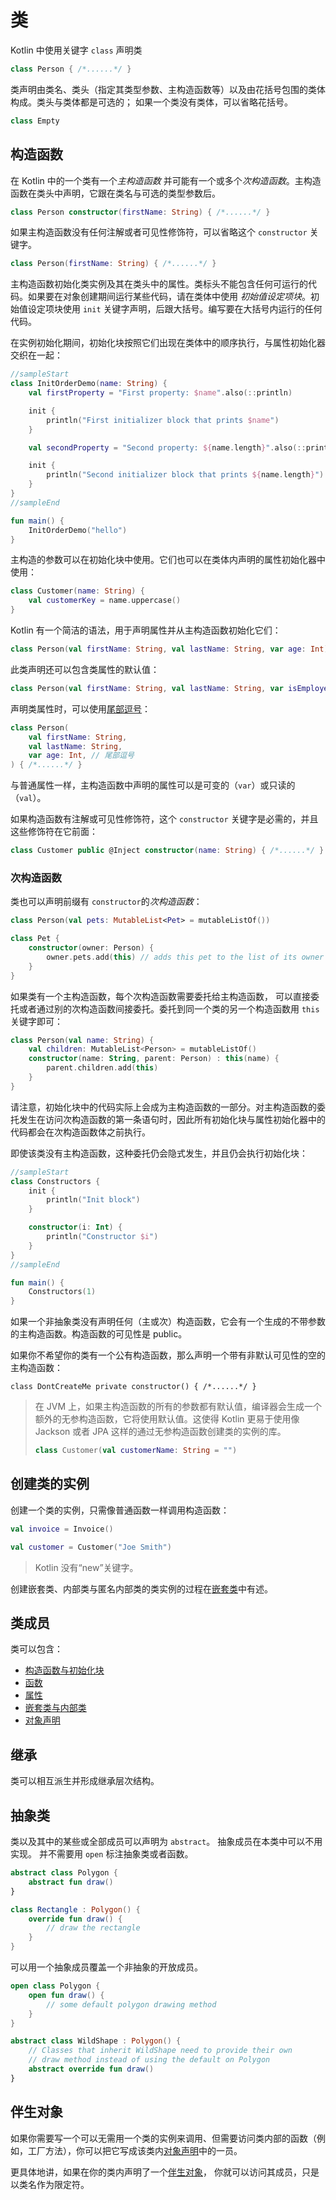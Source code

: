# 类

Kotlin 中使用关键字 `class` 声明类

```kotlin
class Person { /*......*/ }
```

类声明由类名、类头（指定其类型参数、主构造函数等）以及由花括号包围的类体构成。类头与类体都是可选的； 如果一个类没有类体，可以省略花括号。

```kotlin
class Empty
```

## 构造函数

在 Kotlin 中的一个类有一个*主构造函数* 并可能有一个或多个*次构造函数*。主构造函数在类头中声明，它跟在类名与可选的类型参数后。

```kotlin
class Person constructor(firstName: String) { /*......*/ }
```

如果主构造函数没有任何注解或者可见性修饰符，可以省略这个 `constructor` 关键字。

```kotlin
class Person(firstName: String) { /*......*/ }
```

主构造函数初始化类实例及其在类头中的属性。类标头不能包含任何可运行的代码。如果要在对象创建期间运行某些代码，请在类体中使用 *初始值设定项块*。初始值设定项块使用 `init` 关键字声明，后跟大括号。编写要在大括号内运行的任何代码。

在实例初始化期间，初始化块按照它们出现在类体中的顺序执行，与属性初始化器交织在一起：

```kotlin
//sampleStart
class InitOrderDemo(name: String) {
    val firstProperty = "First property: $name".also(::println)

    init {
        println("First initializer block that prints $name")
    }

    val secondProperty = "Second property: ${name.length}".also(::println)

    init {
        println("Second initializer block that prints ${name.length}")
    }
}
//sampleEnd

fun main() {
    InitOrderDemo("hello")
}
```

主构造的参数可以在初始化块中使用。它们也可以在类体内声明的属性初始化器中使用：

```kotlin
class Customer(name: String) {
    val customerKey = name.uppercase()
}
```

Kotlin 有一个简洁的语法，用于声明属性并从主构造函数初始化它们：

```kotlin
class Person(val firstName: String, val lastName: String, var age: Int)
```

此类声明还可以包含类属性的默认值：

```kotlin
class Person(val firstName: String, val lastName: String, var isEmployed: Boolean = true)
```

声明类属性时，可以使用[尾部逗号](https://book.kotlincn.net/text/coding-conventions.html#%E5%B0%BE%E9%83%A8%E9%80%97%E5%8F%B7)：

```kotlin
class Person(
    val firstName: String,
    val lastName: String,
    var age: Int, // 尾部逗号
) { /*......*/ }
```

与普通属性一样，主构造函数中声明的属性可以是可变的（`var`）或只读的（`val`）。

如果构造函数有注解或可见性修饰符，这个 `constructor` 关键字是必需的，并且这些修饰符在它前面：

```kotlin
class Customer public @Inject constructor(name: String) { /*......*/ }
```

### 次构造函数

类也可以声明前缀有 `constructor`的*次构造函数*：

```kotlin
class Person(val pets: MutableList<Pet> = mutableListOf())

class Pet {
    constructor(owner: Person) {
        owner.pets.add(this) // adds this pet to the list of its owner's pets
    }
}
```

如果类有一个主构造函数，每个次构造函数需要委托给主构造函数， 可以直接委托或者通过别的次构造函数间接委托。委托到同一个类的另一个构造函数用 `this` 关键字即可：

```kotlin
class Person(val name: String) {
    val children: MutableList<Person> = mutableListOf()
    constructor(name: String, parent: Person) : this(name) {
        parent.children.add(this)
    }
}
```

请注意，初始化块中的代码实际上会成为主构造函数的一部分。对主构造函数的委托发生在访问次构造函数的第一条语句时，因此所有初始化块与属性初始化器中的代码都会在次构造函数体之前执行。

即使该类没有主构造函数，这种委托仍会隐式发生，并且仍会执行初始化块：

```kotlin
//sampleStart
class Constructors {
    init {
        println("Init block")
    }

    constructor(i: Int) {
        println("Constructor $i")
    }
}
//sampleEnd

fun main() {
    Constructors(1)
}
```

如果一个非抽象类没有声明任何（主或次）构造函数，它会有一个生成的不带参数的主构造函数。构造函数的可见性是 public。

如果你不希望你的类有一个公有构造函数，那么声明一个带有非默认可见性的空的主构造函数：

```lang-kotlin
class DontCreateMe private constructor() { /*......*/ }
```

> 在 JVM 上，如果主构造函数的所有的参数都有默认值，编译器会生成一个额外的无参构造函数，它将使用默认值。这使得 Kotlin 更易于使用像 Jackson 或者 JPA 这样的通过无参构造函数创建类的实例的库。
>
> ```kotlin
> class Customer(val customerName: String = "")
> ```


## 创建类的实例

创建一个类的实例，只需像普通函数一样调用构造函数：

```kotlin
val invoice = Invoice()

val customer = Customer("Joe Smith")
```

> Kotlin 没有“new”关键字。

创建嵌套类、内部类与匿名内部类的类实例的过程在[嵌套类](https://book.kotlincn.net/text/nested-classes.html)中有述。

## 类成员

类可以包含：

* [构造函数与初始化块](https://book.kotlincn.net/text/classes.html#%E6%9E%84%E9%80%A0%E5%87%BD%E6%95%B0)
* [函数](https://book.kotlincn.net/text/functions.html)
* [属性](https://book.kotlincn.net/text/properties.html)
* [嵌套类与内部类](https://book.kotlincn.net/text/nested-classes.html)
* [对象声明](https://book.kotlincn.net/text/object-declarations.html)

## 继承

类可以相互派生并形成继承层次结构。

## 抽象类

类以及其中的某些或全部成员可以声明为 `abstract`。 抽象成员在本类中可以不用实现。 并不需要用 `open` 标注抽象类或者函数。

```kotlin
abstract class Polygon {
    abstract fun draw()
}

class Rectangle : Polygon() {
    override fun draw() {
        // draw the rectangle
    }
}
```

可以用一个抽象成员覆盖一个非抽象的开放成员。

```kotlin
open class Polygon {
    open fun draw() {
        // some default polygon drawing method
    }
}

abstract class WildShape : Polygon() {
    // Classes that inherit WildShape need to provide their own
    // draw method instead of using the default on Polygon
    abstract override fun draw()
}
```

## 伴生对象

如果你需要写一个可以无需用一个类的实例来调用、但需要访问类内部的函数（例如，工厂方法），你可以把它写成该类内[对象声明](https://book.kotlincn.net/text/object-declarations.html)中的一员。

更具体地讲，如果在你的类内声明了一个[伴生对象](https://book.kotlincn.net/text/object-declarations.html#%E4%BC%B4%E7%94%9F%E5%AF%B9%E8%B1%A1)， 你就可以访问其成员，只是以类名作为限定符。
